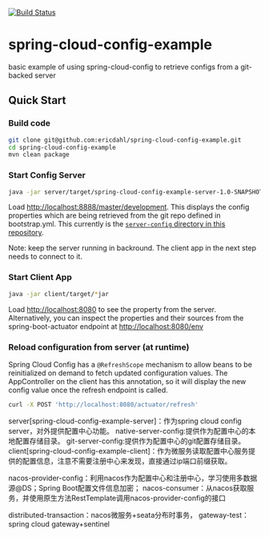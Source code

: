 [![Build Status](https://travis-ci.org/ericdahl/spring-cloud-config-example.svg)](https://travis-ci.org/ericdahl/spring-cloud-config-example)

# spring-cloud-config-example
basic example of using spring-cloud-config to retrieve configs from a git-backed server

## Quick Start

### Build code

```bash
git clone git@github.com:ericdahl/spring-cloud-config-example.git
cd spring-cloud-config-example
mvn clean package
```

### Start Config Server

```bash
java -jar server/target/spring-cloud-config-example-server-1.0-SNAPSHOT.jar
```

Load [http://localhost:8888/master/development](http://localhost:8888/master/development). 
This displays the config properties which are being retrieved from the git repo defined 
in bootstrap.yml. This currently is the [`server-config` directory in this repository](https://github.com/ericdahl/spring-cloud-config-example/tree/master/server-config).

Note: keep the server running in backround. The client app in the next step needs to connect to it.

### Start Client App
```bash
java -jar client/target/*jar
```

Load [http://localhost:8080](http://localhost:8080) to see the property from the server. 
Alternatively, you can inspect the properties and their sources from the spring-boot-actuator
endpoint at [http://localhost:8080/env](http://localhost:8080/env)

### Reload configuration from server (at runtime)

Spring Cloud Config has a `@RefreshScope` mechanism to allow beans to be reinitialized
on demand to fetch updated configuration values. The AppController on the client
has this annotation, so it will display the new config value once the refresh
endpoint is called.

```bash
curl -X POST 'http://localhost:8080/actuator/refresh'
```


server[spring-cloud-config-example-server]：作为spring cloud config server，对外提供配置中心功能。
native-server-config:提供作为配置中心的本地配置存储目录。
git-server-config:提供作为配置中心的git配置存储目录。
client[spring-cloud-config-example-client]：作为微服务读取配置中心服务提供的配置信息，注意不需要注册中心来发现，直接通过ip端口前缀获取。

nacos-provider-config：利用nacos作为配置中心和注册中心，学习使用多数据源@DS；Spring Boot配置文件信息加密；
nacos-consumer：从nacos获取服务，并使用原生方法RestTemplate调用nacos-provider-config的接口

distributed-transaction：nacos微服务+seata分布时事务，
gateway-test：spring cloud gateway+sentinel
